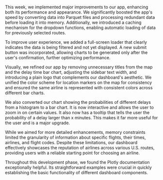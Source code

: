 This week, we implemented major improvements to our app, enhancing both its performance and appearance. We significantly boosted the app's speed by converting data into Parquet files and processing redundant data before loading it into memory. Additionally, we introduced a caching mechanism for the dropdown functions, enabling automatic loading of data for previously selected routes.

To improve user experience, we added a full-screen loader that clearly indicates the data is being filtered and not yet displayed. A new submit button was incorporated, allowing charts to be generated only after the user's confirmation, further optimizing performance.

Visually, we refined our app by removing unnecessary titles from the map and the delay time bar chart, adjusting the sidebar text width, and introducing a plain logo that complements our dashboard's aesthetic. We unified the color scheme for location markers on the map for consistency and ensured the same airline is represented with consistent colors across different bar charts.

We also converted our chart showing the probabilities of different delays from a histogram to a bar chart. It is now interactive and allows the user to zoom in on certain values. It also now has a tooltip that tells the user the probability of a delay larger than x minutes. This makes it far more useful for the user and is a major upgrade.

While we aimed for more detailed enhancements, memory constraints limited the granularity of information about specific flights, their times, airlines, and flight codes. Despite these limitations, our dashboard effectively showcases the reputation of airlines across various U.S. routes, providing users with a reliable starting point for choosing an airline.

Throughout this development phase, we found the Plotly documentation exceptionally helpful. Its straightforward examples were crucial in quickly establishing the basic functionality of different dashboard components.
